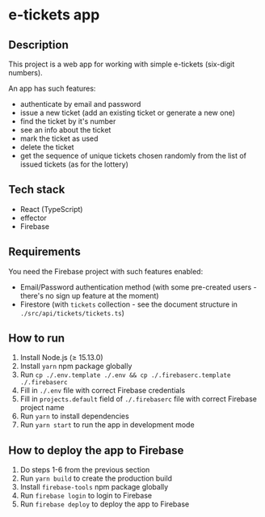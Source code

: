 # e-tickets app

## Description

This project is a web app for working with simple e-tickets (six-digit numbers).

An app has such features:
* authenticate by email and password
* issue a new ticket (add an existing ticket or generate a new one)
* find the ticket by it's number
* see an info about the ticket
* mark the ticket as used
* delete the ticket
* get the sequence of unique tickets chosen randomly from the list of issued tickets (as for the lottery)

## Tech stack

* React (TypeScript)
* effector
* Firebase

## Requirements

You need the Firebase project with such features enabled:
* Email/Password authentication method (with some pre-created users - there's no sign up feature at the moment)
* Firestore (with `tickets` collection - see the document structure in `./src/api/tickets/tickets.ts`)

## How to run

1. Install Node.js (≥ 15.13.0)
2. Install `yarn` npm package globally
3. Run `cp ./.env.template ./.env && cp ./.firebaserc.template ./.firebaserc`
4. Fill in `./.env` file with correct Firebase credentials
5. Fill in `projects.default` field of `./.firebaserc` file
with correct Firebase project name
6. Run `yarn` to install dependencies
7. Run `yarn start` to run the app in development mode

## How to deploy the app to Firebase

1. Do steps 1-6 from the previous section
2. Run `yarn build` to create the production build
3. Install `firebase-tools` npm package globally
4. Run `firebase login` to login to Firebase
5. Run `firebase deploy` to deploy the app to Firebase
